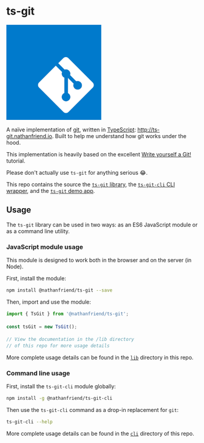 # ts-git

<img alt="ts-git logo" src="ts-git.png" width="250" height="250" />

A naïve implementation of [git](https://git-scm.com/), written in [TypeScript](https://www.typescriptlang.org/): http://ts-git.nathanfriend.io. Built to help me understand how git works under the hood.

This implementation is heavily based on the excellent [Write yourself a Git!](https://wyag.thb.lt/#org94e7cd7) tutorial.

Please don't actually use `ts-git` for anything serious :joy:.

This repo contains the source the [`ts-git` library](./lib), the [`ts-git-cli` CLI wrapper](./cli), and the [`ts-git` demo app](./demo-app).

## Usage

The `ts-git` library can be used in two ways: as an ES6 JavaScript module or as a command line utility.

### JavaScript module usage

This module is designed to work both in the browser and on the server (in Node).

First, install the module:

```bash
npm install @nathanfriend/ts-git --save
```

Then, import and use the module:

```ts
import { TsGit } from '@nathanfriend/ts-git';

const tsGit = new TsGit();

// View the documentation in the /lib directory
// of this repo for more usage details
```

More complete usage details can be found in the [`lib`](./lib) directory in this repo.

### Command line usage

First, install the `ts-git-cli` module globally:

```bash
npm install -g @nathanfriend/ts-git-cli
```

Then use the `ts-git-cli` command as a drop-in replacement for `git`:

```bash
ts-git-cli --help
```

More complete usage details can be found in the [`cli`](./cli) directory of this repo.
